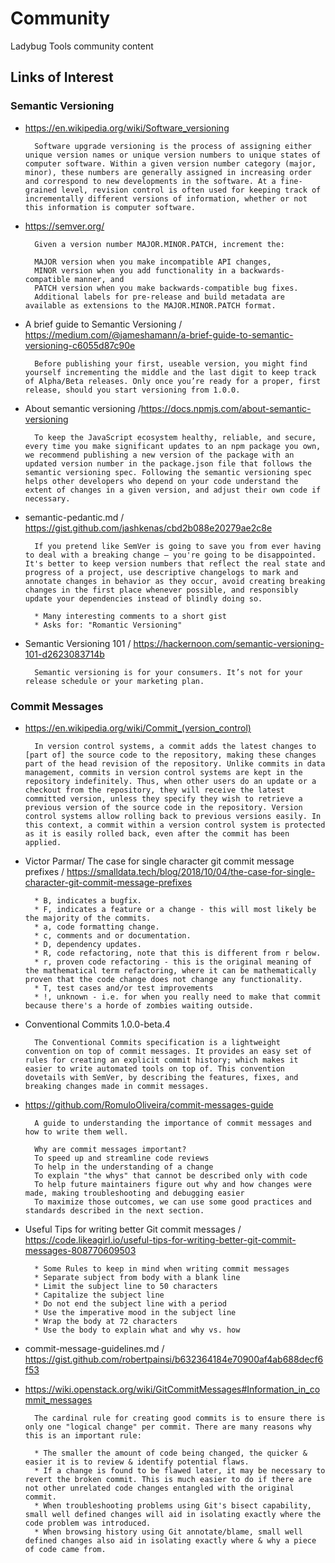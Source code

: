 # Community

Ladybug Tools community content


## Links of Interest

### Semantic Versioning

* https://en.wikipedia.org/wiki/Software_versioning

		Software upgrade versioning is the process of assigning either unique version names or unique version numbers to unique states of computer software. Within a given version number category (major, minor), these numbers are generally assigned in increasing order and correspond to new developments in the software. At a fine-grained level, revision control is often used for keeping track of incrementally different versions of information, whether or not this information is computer software.

* https://semver.org/

		Given a version number MAJOR.MINOR.PATCH, increment the:

		MAJOR version when you make incompatible API changes,
		MINOR version when you add functionality in a backwards-compatible manner, and
		PATCH version when you make backwards-compatible bug fixes.
		Additional labels for pre-release and build metadata are available as extensions to the MAJOR.MINOR.PATCH format.

* A brief guide to Semantic Versioning / https://medium.com/@jameshamann/a-brief-guide-to-semantic-versioning-c6055d87c90e

		Before publishing your first, useable version, you might find yourself incrementing the middle and the last digit to keep track of Alpha/Beta releases. Only once you’re ready for a proper, first release, should you start versioning from 1.0.0.

* About semantic versioning /https://docs.npmjs.com/about-semantic-versioning

		To keep the JavaScript ecosystem healthy, reliable, and secure, every time you make significant updates to an npm package you own, we recommend publishing a new version of the package with an updated version number in the package.json file that follows the semantic versioning spec. Following the semantic versioning spec helps other developers who depend on your code understand the extent of changes in a given version, and adjust their own code if necessary.

* semantic-pedantic.md / https://gist.github.com/jashkenas/cbd2b088e20279ae2c8e

		If you pretend like SemVer is going to save you from ever having to deal with a breaking change — you're going to be disappointed. It's better to keep version numbers that reflect the real state and progress of a project, use descriptive changelogs to mark and annotate changes in behavior as they occur, avoid creating breaking changes in the first place whenever possible, and responsibly update your dependencies instead of blindly doing so.

		* Many interesting comments to a short gist
		* Asks for: "Romantic Versioning"

* Semantic Versioning 101 / https://hackernoon.com/semantic-versioning-101-d2623083714b

		Semantic versioning is for your consumers. It’s not for your release schedule or your marketing plan.


### Commit Messages

* https://en.wikipedia.org/wiki/Commit_(version_control)

		In version control systems, a commit adds the latest changes to [part of] the source code to the repository, making these changes part of the head revision of the repository. Unlike commits in data management, commits in version control systems are kept in the repository indefinitely. Thus, when other users do an update or a checkout from the repository, they will receive the latest committed version, unless they specify they wish to retrieve a previous version of the source code in the repository. Version control systems allow rolling back to previous versions easily. In this context, a commit within a version control system is protected as it is easily rolled back, even after the commit has been applied.

* Victor Parmar/ The case for single character git commit message prefixes / https://smalldata.tech/blog/2018/10/04/the-case-for-single-character-git-commit-message-prefixes

		* B, indicates a bugfix.
		* F, indicates a feature or a change - this will most likely be the majority of the commits.
		* a, code formatting change.
		* c, comments and or documentation.
		* D, dependency updates.
		* R, code refactoring, note that this is different from r below.
		* r, proven code refactoring - this is the original meaning of the mathematical term refactoring, where it can be mathematically proven that the code change does not change any functionality.
		* T, test cases and/or test improvements
		* !, unknown - i.e. for when you really need to make that commit because there's a horde of zombies waiting outside.

* Conventional Commits 1.0.0-beta.4

		The Conventional Commits specification is a lightweight convention on top of commit messages. It provides an easy set of rules for creating an explicit commit history; which makes it easier to write automated tools on top of. This convention dovetails with SemVer, by describing the features, fixes, and breaking changes made in commit messages.

* https://github.com/RomuloOliveira/commit-messages-guide

		A guide to understanding the importance of commit messages and how to write them well.

		Why are commit messages important?
		To speed up and streamline code reviews
		To help in the understanding of a change
		To explain "the whys" that cannot be described only with code
		To help future maintainers figure out why and how changes were made, making troubleshooting and debugging easier
		To maximize those outcomes, we can use some good practices and standards described in the next section.

* Useful Tips for writing better Git commit messages / https://code.likeagirl.io/useful-tips-for-writing-better-git-commit-messages-808770609503

		* Some Rules to keep in mind when writing commit messages
		* Separate subject from body with a blank line
		* Limit the subject line to 50 characters
		* Capitalize the subject line
		* Do not end the subject line with a period
		* Use the imperative mood in the subject line
		* Wrap the body at 72 characters
		* Use the body to explain what and why vs. how

* commit-message-guidelines.md / https://gist.github.com/robertpainsi/b632364184e70900af4ab688decf6f53


* https://wiki.openstack.org/wiki/GitCommitMessages#Information_in_commit_messages

		The cardinal rule for creating good commits is to ensure there is only one "logical change" per commit. There are many reasons why this is an important rule:

		* The smaller the amount of code being changed, the quicker & easier it is to review & identify potential flaws.
		* If a change is found to be flawed later, it may be necessary to revert the broken commit. This is much easier to do if there are not other unrelated code changes entangled with the original commit.
		* When troubleshooting problems using Git's bisect capability, small well defined changes will aid in isolating exactly where the code problem was introduced.
		* When browsing history using Git annotate/blame, small well defined changes also aid in isolating exactly where & why a piece of code came from.
